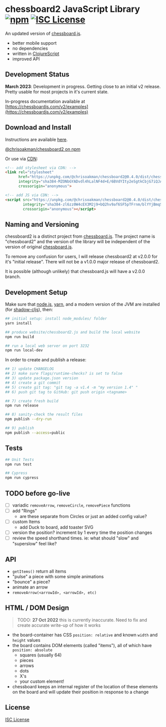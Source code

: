 # chessboard2 JavaScript Library [![npm](https://img.shields.io/npm/v/@chrisoakman/chessboard2)](https://www.npmjs.com/package/@chrisoakman/chessboard2) [![ISC License](https://img.shields.io/npm/l/@chrisoakman/chessboard2)](https://github.com/oakmac/chessboard2/blob/master/LICENSE.md)

An updated version of [chessboard.js].

- better mobile support
- no dependencies
- written in [ClojureScript]
- improved API

## Development Status

**March 2023**: Development in progress. Getting close to an initial v2 release. Pretty usable for most projects in it's current state.

In-progress documentation available at [https://chessboardjs.com/v2/examples](https://chessboardjs.com/v2/examples)

## Download and Install

Instructions are available [here](https://chessboardjs.com/v2/download).

[@chrisoakman/chessboard2 on npm](https://www.npmjs.com/package/@chrisoakman/chessboard2)

Or use via [CDN](https://en.wikipedia.org/wiki/Content_delivery_network):

```html
<!-- add stylesheet via CDN: -->
<link rel="stylesheet"
      href="https://unpkg.com/@chrisoakman/chessboard2@0.4.0/dist/chessboard2.min.css"
      integrity="sha384-MZONbGYADvdl4hLalNF4d+E/6BVdYIty2eSgtkCbjG7iQJAe35a7ujTk1roZIdJ+"
      crossorigin="anonymous">

<!-- add JS via CDN: -->
<script src="https://unpkg.com/@chrisoakman/chessboard2@0.4.0/dist/chessboard2.min.js"
        integrity="sha384-zl6zz0W4cEX3M2j9+bQ2hv9af6SF5pTFrnm/blYYjBmqSS3tdJChVrY9nenhLyNg"
        crossorigin="anonymous"></script>
```

## Naming and Versioning

chessboard2 is a distinct project from [chessboard.js]. The project name is
"chessboard2" and the version of the library will be independent of the version
of original [chessboard.js].

To remove any confusion for users, I will release chessboard2 at v2.0.0 for it's
"initial release". There will not be a v1.0.0 major release of chessboard2.

It is possible (although unlikely) that chessboard.js will have a v2.0.0 branch.

## Development Setup

Make sure that [node.js], [yarn], and a modern version of the JVM are installed (for [shadow-cljs]), then:

[node.js]:https://nodejs.org
[yarn]:https://yarnpkg.com/
[shadow-cljs]:https://github.com/thheller/shadow-cljs

```sh
## initial setup: install node_modules/ folder
yarn install

## produce website/chessboard2.js and build the local website
npm run build

## run a local web server on port 3232
npm run local-dev
```

In order to create and publish a release:

```sh
## 1) update CHANGELOG
## 2) make sure flags/runtime-checks? is set to false
## 3) update package.json version
## 4) create a git commit
## 5) create git tag: "git tag -a v1.4 -m "my version 1.4" "
## 6) push git tag to GitHub: git push origin <tagname>

## 7) create fresh build
npm run release

## 8) sanity-check the result files
npm publish --dry-run

## 9) publish
npm publish --access=public
```

## Tests

```sh
## Unit Tests
npm run test

## Cypress
npm run cypress
```

## TODO before go-live

- [ ] variadic `removeArrow`, `removeCircle`, `removePiece` functions
- [ ] add "Rings"
  - are these separate from Circles or just an added config value?
- [ ] custom Items
  - add Duck to board, add toaster SVG
- [ ] version the position? increment by 1 every time the position changes
- [ ] review the speed shorthand times. ie: what should "slow" and "superslow" feel like?

## API

- `getItems()` return all items
- "pulse" a piece with some simple animations
- "bounce" a piece?
- animate an arrow
- `removeArrow(<arrowId>, <arrowId>, etc)`

## HTML / DOM Design

> TODO: **27 Oct 2022** this is currently inaccurate. Need to fix and create accurate write-up of how it works

- the board-container has CSS `position: relative` and known `width` and `height` values
- the board contains DOM elements (called "items"), all of which have `position: absolute`
  - squares (usually 64)
  - pieces
  - arrows
  - dots
  - X's
  - your custom element!
- chessboard keeps an internal register of the location of these elements on the board
  and will update their position in response to a change

## License

[ISC License](LICENSE.md)

[ClojureScript]:https://clojurescript.org/
[chessboard.js]:https://github.com/oakmac/chessboardjs

